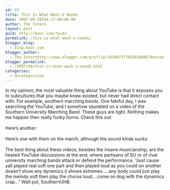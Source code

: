 ```yaml
---
id: 43
title: This Is What Wash U Needs
date: 2007-09-28T04:27:00+00:00
author: The Intern
layout: post
guid: http://kwur.com/?p=43
permalink: /this-is-what-wash-u-needs/
blogger_blog:
  - blog.kwur.com
blogger_author:
  - The Internhttp://www.blogger.com/profile/10349737742583608674noreply@blogger.com
blogger_permalink:
  - /2007/09/this-is-what-wash-u-needs.html
categories:
  - Uncategorized
---
```

<div class="pf-content">
  <p>
    In my opinion, the most valuable thing about YouTube is that it exposes you to subcultures that you maybe knew existed, but never had direct contact with. For example, southern marching bands. One fateful day, I was searching the YouTube, and I somehow stumbled on a video of the Southern University Marching Band. These guys are tight. Nothing makes me happier then really funky horns. Check this out:<br /><br />Here&#8217;s another:<br /><br />Here&#8217;s one with them on the march, although the sound kinda sucks:<br /><br />The best thing about these videos, besides the insane musicianship, are the heated YouTube discussions at the end, where partisans of SU or of rival university marching bands attack or defend the performance. &#8220;Just cause yall played real soft one part and then played loud as you could on another doesn&#8217;t show any dynamics it shows extremes&#8230;..any body could just play the melody soft then play the chorus loud&#8230;.come on dog with the dynamics crap&#8230;&#8221; Well put, SouthernUHB.
  </p>
</div>